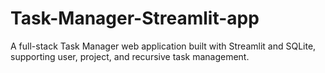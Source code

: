 # Task-Manager-Streamlit-app
A full-stack Task Manager web application built with Streamlit and SQLite, supporting user, project, and recursive task management.
